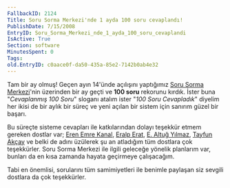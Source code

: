 ```yaml
---
FallbackID: 2124
Title: Soru Sorma Merkezi'nde 1 ayda 100 soru cevaplandı!
PublishDate: 7/15/2008
EntryID: Soru_Sorma_Merkezi_nde_1_ayda_100_soru_cevaplandi
IsActive: True
Section: software
MinutesSpent: 0
Tags: 
old.EntryID: c0aace0f-da50-435a-85e2-7142b0ab4e32
---
```

Tam bir ay olmuş! Geçen ayın 14'ünde açılışını yaptığımız [Soru Sorma
Merkezi](http://daron.yondem.com/tr/sorusor/)'nin üzerinden bir ay geçti
ve **100 soru** rekorunu kırdık. İster buna "*Cevaplanmış 100 Soru*"
sloganı atalım ister "*100 Soru Cevapladık*" diyelim her ikisi de bir
aylık bir süreç ve yeni açılan bir sistem için sanırım güzel bir başarı.

Bu süreçte sisteme cevapları ile katkılarından dolayı teşekkür etmem
gereken dostlar var; [Eren Emre Kanal](http://www.siberkultur.com/),
[Eralp Erat](http://www.eralperat.com/), [E. Altuğ
Yılmaz](http://ercanaltug.blogspot.com/), [Tayfun
Akçay](http://www.tayfunakcay.com/) ve belki de adını üzülerek şu an
atladığım tüm dostlara çok teşekkürler. Soru Sorma Merkezi ile ilgili
geleceğe yönelik planlarım var, bunları da en kısa zamanda hayata
geçirmeye çalışacağım.

Tabi en önemlisi, sorularını tüm samimiyetleri ile benimle paylaşan siz
sevgili dostlara da çok teşekkürler.


